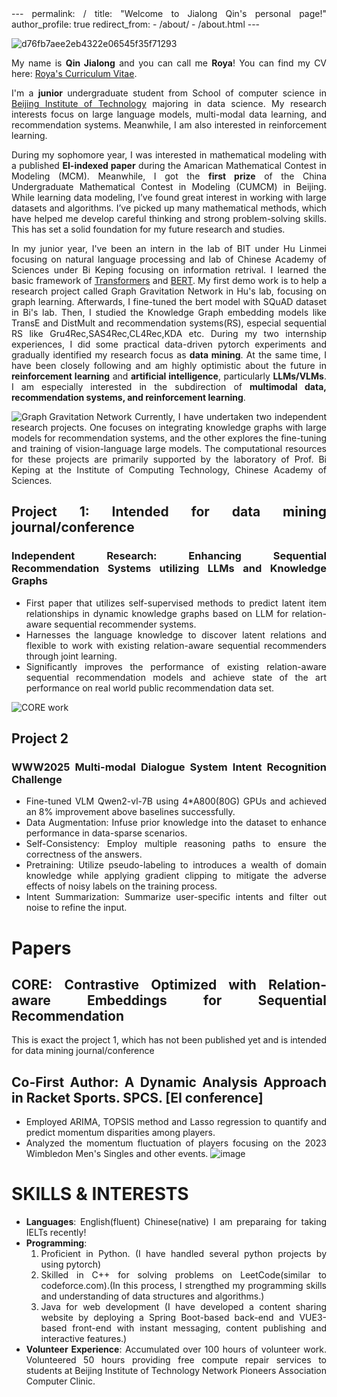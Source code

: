 <div style="text-align: justify;">
---
permalink: /
title: "Welcome to Jialong Qin's personal page!"
author_profile: true
redirect_from: 
  - /about/
  - /about.html
---


![d76fb7aee2eb4322e06545f35f71293](https://github.com/user-attachments/assets/9f0c961c-1781-4780-b067-49c8fed55e86)

My name is **Qin Jialong** and you can call me **Roya**! You can find my CV here: [Roya's Curriculum Vitae](../assets/Curriculum_Vitae.pdf).

I'm a **junior** undergraduate student from School of computer science in [Beijing Institute of Technology](https://bit.edu.cn/) majoring in data science. My research interests focus on large language models, multi-modal data learning, and recommendation systems. Meanwhile, I am also interested in reinforcement learning.

During my sophomore year, I was interested in mathematical modeling with a published **EI-indexed paper** during the Amarican Mathematical Contest in Modeling (MCM). Meanwhile, I got the **first prize** of the China Undergraduate Mathematical Contest in Modeling (CUMCM) in Beijing. While learning data modeling, I’ve found great interest in working with large datasets and algorithms. I’ve picked up many mathematical methods, which have helped me develop careful thinking and strong problem-solving skills. This has set a solid foundation for my future research and studies.

In my junior year, I've been an intern in the lab of BIT under Hu Linmei focusing on natural language processing and lab of Chinese Academy of Sciences under Bi Keping focusing on information retrival. I learned the basic framework of [Transformers](https://arxiv.org/abs/1706.03762) and [BERT](https://arxiv.org/abs/1810.04805). My first demo work is to help a research project called Graph Gravitation Network in Hu's lab, focusing on graph learning. Afterwards, I fine-tuned the  bert model with SQuAD dataset in Bi's lab. Then, I studied the Knowledge Graph embedding models like TransE and DistMult and recommendation systems(RS), especial sequential RS like Gru4Rec,SAS4Rec,CL4Rec,KDA etc. During my two internship experiences, I did some practical data-driven pytorch experiments and gradually identified my research focus as **data mining**. At the same time, I have been closely following and am highly optimistic about the future in **reinforcement learning** and **artificial intelligence**, particularly **LLMs/VLMs**. I am especially interested in the subdirection of **multimodal data, recommendation systems, and reinforcement learning**.

![Graph Gravitation Network](https://github.com/user-attachments/assets/83b5259d-1a90-4d6c-ad31-9c2cd4d735d3)
Currently, I have undertaken two independent research projects. One focuses on integrating knowledge graphs with large models for recommendation systems, and the other explores the fine-tuning and training of vision-language large models. The computational resources for these projects are primarily supported by the laboratory of Prof. Bi Keping at the Institute of Computing Technology, Chinese Academy of Sciences.

## Project 1: Intended for data mining journal/conference
### Independent Research: Enhancing Sequential Recommendation Systems utilizing LLMs and Knowledge Graphs  
- First paper that utilizes self-supervised methods to predict latent item relationships in dynamic knowledge graphs based on LLM for relation-aware sequential recommender systems.  
- Harnesses the language knowledge to discover latent relations and flexible to work with existing relation-aware sequential recommenders through joint learning.  
- Significantly improves the performance of existing relation-aware sequential recommendation models and achieve state of the art performance on real world public recommendation data set.

![CORE work](https://github.com/user-attachments/assets/b283ac09-a1b7-47c2-a293-fd4a73ad99c2)
## Project 2
### WWW2025 Multi-modal Dialogue System Intent Recognition Challenge
- Fine-tuned VLM Qwen2-vl-7B using 4*A800(80G) GPUs and achieved an 8% improvement above baselines successfully.  
- Data Augmentation: Infuse prior knowledge into the dataset to enhance performance in data-sparse scenarios.  
- Self-Consistency: Employ multiple reasoning paths to ensure the correctness of the answers.  
- Pretraining: Utilize pseudo-labeling to introduces a wealth of domain knowledge while applying gradient clipping to mitigate the adverse effects of noisy labels on the training process.  
- Intent Summarization: Summarize user-specific intents and filter out noise to refine the input.

# Papers

## CORE: Contrastive Optimized with Relation-aware Embeddings for Sequential Recommendation
This is exact the project 1, which has not been published yet and is intended for data mining journal/conference

## Co-First Author: A Dynamic Analysis Approach in Racket Sports. SPCS. [EI conference]  
- Employed ARIMA, TOPSIS method and Lasso regression to quantify and predict momentum disparities among players.  
- Analyzed the momentum fluctuation of players focusing on the 2023 Wimbledon Men's Singles and other events.
![image](https://github.com/user-attachments/assets/add2453d-689c-4812-822b-4a053c25ced7)

# SKILLS & INTERESTS

- **Languages**: English(fluent) Chinese(native) I am preparaing for taking IELTs recently!
- **Programming**:
  1. Proficient in Python. (I have handled several python projects by using pytorch)
  2. Skilled in C++ for solving problems on LeetCode(similar to codeforce.com).(In this process, I strengthed my programming skills and understanding of data structures and algorithms.)
  3. Java for web development (I have developed a content sharing website by deploying a Spring Boot-based back-end and VUE3-based front-end with instant messaging, content publishing and interactive features.)
- **Volunteer Experience**: Accumulated over 100 hours of volunteer work. Volunteered 50 hours providing free compute repair services to students at Beijing Institute of Technology Network Pioneers Association Computer Clinic.

</div>
